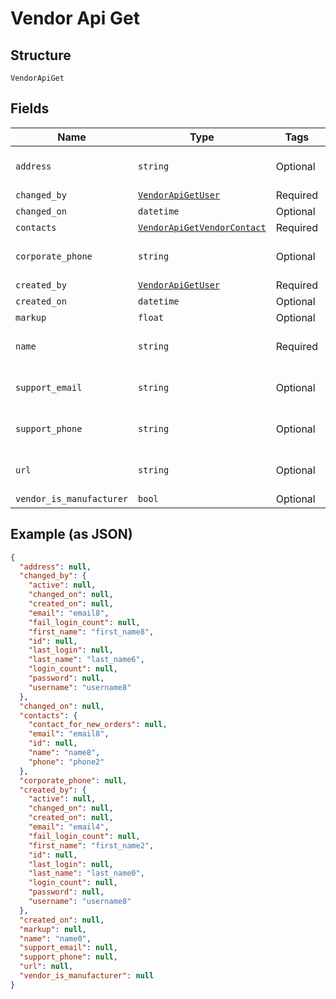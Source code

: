 
# Vendor Api Get

## Structure

`VendorApiGet`

## Fields

| Name | Type | Tags | Description |
|  --- | --- | --- | --- |
| `address` | `string` | Optional | **Constraints**: *Maximum Length*: `564` |
| `changed_by` | [`VendorApiGetUser`](/doc/models/vendor-api-get-user.md) | Required | - |
| `changed_on` | `datetime` | Optional | - |
| `contacts` | [`VendorApiGetVendorContact`](/doc/models/vendor-api-get-vendor-contact.md) | Required | - |
| `corporate_phone` | `string` | Optional | **Constraints**: *Maximum Length*: `15` |
| `created_by` | [`VendorApiGetUser`](/doc/models/vendor-api-get-user.md) | Required | - |
| `created_on` | `datetime` | Optional | - |
| `markup` | `float` | Optional | - |
| `name` | `string` | Required | **Constraints**: *Maximum Length*: `150` |
| `support_email` | `string` | Optional | **Constraints**: *Maximum Length*: `150` |
| `support_phone` | `string` | Optional | **Constraints**: *Maximum Length*: `15` |
| `url` | `string` | Optional | **Constraints**: *Maximum Length*: `150` |
| `vendor_is_manufacturer` | `bool` | Optional | - |

## Example (as JSON)

```json
{
  "address": null,
  "changed_by": {
    "active": null,
    "changed_on": null,
    "created_on": null,
    "email": "email8",
    "fail_login_count": null,
    "first_name": "first_name8",
    "id": null,
    "last_login": null,
    "last_name": "last_name6",
    "login_count": null,
    "password": null,
    "username": "username8"
  },
  "changed_on": null,
  "contacts": {
    "contact_for_new_orders": null,
    "email": "email8",
    "id": null,
    "name": "name8",
    "phone": "phone2"
  },
  "corporate_phone": null,
  "created_by": {
    "active": null,
    "changed_on": null,
    "created_on": null,
    "email": "email4",
    "fail_login_count": null,
    "first_name": "first_name2",
    "id": null,
    "last_login": null,
    "last_name": "last_name0",
    "login_count": null,
    "password": null,
    "username": "username8"
  },
  "created_on": null,
  "markup": null,
  "name": "name0",
  "support_email": null,
  "support_phone": null,
  "url": null,
  "vendor_is_manufacturer": null
}
```

